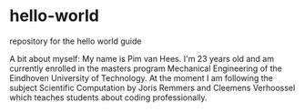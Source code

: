 # hello-world
repository for the hello world guide 

A bit about myself:
My name is Pim van Hees. I'm 23 years old and am currently enrolled in the masters program Mechanical Engineering of the Eindhoven University of Technology. At the moment I am following the subject Scientific Computation by Joris Remmers and Cleemens Verhoossel which teaches students about coding professionally.
